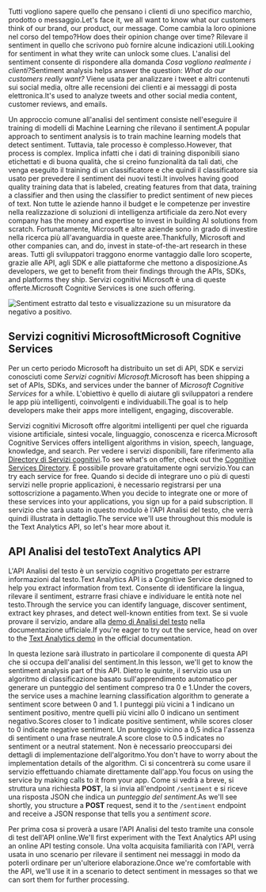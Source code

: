 <span data-ttu-id="80b23-101">Tutti vogliono sapere quello che pensano i clienti di uno specifico marchio, prodotto o messaggio.</span><span class="sxs-lookup"><span data-stu-id="80b23-101">Let's face it, we all want to know what our customers think of our brand, our product, our message.</span></span> <span data-ttu-id="80b23-102">Come cambia la loro opinione nel corso del tempo?</span><span class="sxs-lookup"><span data-stu-id="80b23-102">How does their opinion change over time?</span></span> <span data-ttu-id="80b23-103">Rilevare il sentiment in quello che scrivono può fornire alcune indicazioni utili.</span><span class="sxs-lookup"><span data-stu-id="80b23-103">Looking for sentiment in what they write can unlock some clues.</span></span> <span data-ttu-id="80b23-104">L'analisi del sentiment consente di rispondere alla domanda *Cosa vogliono realmente i clienti?*</span><span class="sxs-lookup"><span data-stu-id="80b23-104">Sentiment analysis helps answer the question: *What do our customers really want?*</span></span> <span data-ttu-id="80b23-105">Viene usata per analizzare i tweet e altri contenuti sui social media, oltre alle recensioni dei clienti e ai messaggi di posta elettronica.</span><span class="sxs-lookup"><span data-stu-id="80b23-105">It's used to analyze tweets and other social media content, customer reviews, and emails.</span></span> 

 <span data-ttu-id="80b23-106">Un approccio comune all'analisi del sentiment consiste nell'eseguire il training di modelli di Machine Learning che rilevano il sentiment.</span><span class="sxs-lookup"><span data-stu-id="80b23-106">A popular approach to sentiment analysis is to train machine  learning models that detect sentiment.</span></span> <span data-ttu-id="80b23-107">Tuttavia, tale processo è complesso.</span><span class="sxs-lookup"><span data-stu-id="80b23-107">However, that process is complex.</span></span> <span data-ttu-id="80b23-108">Implica infatti che i dati di training disponibili siano etichettati e di buona qualità, che si creino funzionalità da tali dati, che venga eseguito il training di un classificatore e che quindi il classificatore sia usato per prevedere il sentiment dei nuovi testi.</span><span class="sxs-lookup"><span data-stu-id="80b23-108">It involves having good quality training data that is labeled, creating features from that data, training a classifier and then using the classifier to predict sentiment of new pieces of text.</span></span> <span data-ttu-id="80b23-109">Non tutte le aziende hanno il budget e le competenze per investire nella realizzazione di soluzioni di intelligenza artificiale da zero.</span><span class="sxs-lookup"><span data-stu-id="80b23-109">Not every company has the money and expertise to invest in building AI solutions from scratch.</span></span> <span data-ttu-id="80b23-110">Fortunatamente, Microsoft e altre aziende sono in grado di investire nella ricerca più all'avanguardia in queste aree.</span><span class="sxs-lookup"><span data-stu-id="80b23-110">Thankfully, Microsoft and other companies can, and do, invest in state-of-the-art research in these areas.</span></span> <span data-ttu-id="80b23-111">Tutti gli sviluppatori traggono enorme vantaggio dalle loro scoperte, grazie alle API, agli SDK e alle piattaforme che mettono a disposizione.</span><span class="sxs-lookup"><span data-stu-id="80b23-111">As developers, we get to benefit from their findings through the APIs, SDKs, and platforms they ship.</span></span> <span data-ttu-id="80b23-112">Servizi cognitivi Microsoft è una di queste offerte.</span><span class="sxs-lookup"><span data-stu-id="80b23-112">Microsoft Cognitive Services is one such offering.</span></span>

![Sentiment estratto dal testo e visualizzazione su un misuratore da negativo a positivo.](../media-draft/sentiment-analysis.png)


## <a name="microsoft-cognitive-services"></a><span data-ttu-id="80b23-114">Servizi cognitivi Microsoft</span><span class="sxs-lookup"><span data-stu-id="80b23-114">Microsoft Cognitive Services</span></span>

<span data-ttu-id="80b23-115">Per un certo periodo Microsoft ha distribuito un set di API, SDK e servizi conosciuti come *Servizi cognitivi Microsoft*.</span><span class="sxs-lookup"><span data-stu-id="80b23-115">Microsoft has been shipping a set of APIs, SDKs, and services under the banner of *Microsoft Cognitive Services* for a while.</span></span> <span data-ttu-id="80b23-116">L'obiettivo è quello di aiutare gli sviluppatori a rendere le app più intelligenti, coinvolgenti e individuabili.</span><span class="sxs-lookup"><span data-stu-id="80b23-116">The goal is to help developers make their apps more intelligent, engaging, discoverable.</span></span>  

<span data-ttu-id="80b23-117">Servizi cognitivi Microsoft offre algoritmi intelligenti per quel che riguarda visione artificiale, sintesi vocale, linguaggio, conoscenza e ricerca.</span><span class="sxs-lookup"><span data-stu-id="80b23-117">Microsoft Cognitive Services offers intelligent algorithms in vision, speech, language, knowledge, and search.</span></span> <span data-ttu-id="80b23-118">Per vedere i servizi disponibili, fare riferimento alla [Directory di Servizi cognitivi](https://azure.microsoft.com/services/cognitive-services/directory/).</span><span class="sxs-lookup"><span data-stu-id="80b23-118">To see what's on offer, check out the [Cognitive Services Directory](https://azure.microsoft.com/services/cognitive-services/directory/).</span></span> <span data-ttu-id="80b23-119">È possibile provare gratuitamente ogni servizio.</span><span class="sxs-lookup"><span data-stu-id="80b23-119">You can try each service for free.</span></span> <span data-ttu-id="80b23-120">Quando si decide di integrare uno o più di questi servizi nelle proprie applicazioni, è necessario registrarsi per una sottoscrizione a pagamento.</span><span class="sxs-lookup"><span data-stu-id="80b23-120">When you decide to integrate one or more of these services into your applications, you sign up for a paid subscription.</span></span> <span data-ttu-id="80b23-121">Il servizio che sarà usato in questo modulo è l'API Analisi del testo, che verrà quindi illustrata in dettaglio.</span><span class="sxs-lookup"><span data-stu-id="80b23-121">The service we'll use throughout this module is the Text Analytics API, so let's hear more about it.</span></span> 

## <a name="text-analytics-api"></a><span data-ttu-id="80b23-122">API Analisi del testo</span><span class="sxs-lookup"><span data-stu-id="80b23-122">Text Analytics API</span></span>

<span data-ttu-id="80b23-123">L'API Analisi del testo è un servizio cognitivo progettato per estrarre informazioni dal testo.</span><span class="sxs-lookup"><span data-stu-id="80b23-123">Text Analytics API is a Cognitive Service designed to help you extract information from text.</span></span>  <span data-ttu-id="80b23-124">Consente di identificare la lingua, rilevare il sentiment, estrarre frasi chiave e individuare le entità note nel testo.</span><span class="sxs-lookup"><span data-stu-id="80b23-124">Through the service  you can identify language, discover sentiment, extract key phrases, and detect well-known entities from text.</span></span> <span data-ttu-id="80b23-125">Se si vuole provare il servizio, andare alla [demo di Analisi del testo](https://azure.microsoft.com/services/cognitive-services/text-analytics/) nella documentazione ufficiale.</span><span class="sxs-lookup"><span data-stu-id="80b23-125">If you're eager to try out the service, head on over to the [Text Analytics demo](https://azure.microsoft.com/services/cognitive-services/text-analytics/) in the official documentation.</span></span> 

<span data-ttu-id="80b23-126">In questa lezione sarà illustrato in particolare il componente di questa API che si occupa dell'analisi del sentiment.</span><span class="sxs-lookup"><span data-stu-id="80b23-126">In this lesson, we'll get to know the sentiment analysis part of this API.</span></span> <span data-ttu-id="80b23-127">Dietro le quinte, il servizio usa un algoritmo di classificazione basato sull'apprendimento automatico per generare un punteggio del sentiment compreso tra 0 e 1.</span><span class="sxs-lookup"><span data-stu-id="80b23-127">Under the covers, the service uses a machine learning classification algorithm to generate a sentiment score between 0 and 1.</span></span>  <span data-ttu-id="80b23-128">I punteggi più vicini a 1 indicano un sentiment positivo, mentre quelli più vicini allo 0 indicano un sentiment negativo.</span><span class="sxs-lookup"><span data-stu-id="80b23-128">Scores closer to 1 indicate positive sentiment, while scores closer to 0 indicate negative sentiment.</span></span> <span data-ttu-id="80b23-129">Un punteggio vicino a 0,5 indica l'assenza di sentiment o una frase neutrale.</span><span class="sxs-lookup"><span data-stu-id="80b23-129">A score close to 0.5 indicates no sentiment  or a neutral statement.</span></span> <span data-ttu-id="80b23-130">Non è necessario preoccuparsi dei dettagli di implementazione dell'algoritmo.</span><span class="sxs-lookup"><span data-stu-id="80b23-130">You don't have to worry about the implementation details of the algorithm.</span></span> <span data-ttu-id="80b23-131">Ci si concentrerà su come usare il servizio effettuando chiamate direttamente dall'app.</span><span class="sxs-lookup"><span data-stu-id="80b23-131">You focus on using the service by making calls to it from your app.</span></span>  <span data-ttu-id="80b23-132">Come si vedrà a breve, si struttura una richiesta **POST**, la si invia all'endpoint `/sentiment` e si riceve una risposta JSON che indica un *punteggio del sentiment*.</span><span class="sxs-lookup"><span data-stu-id="80b23-132">As we'll see shortly, you structure a **POST** request, send it to the `/sentiment` endpoint and receive a JSON response that tells you a *sentiment score*.</span></span>

<span data-ttu-id="80b23-133">Per prima cosa si proverà a usare l'API Analisi del testo tramite una console di test dell'API online.</span><span class="sxs-lookup"><span data-stu-id="80b23-133">We'll first experiment with the Text Analytics API using an online API testing console.</span></span> <span data-ttu-id="80b23-134">Una volta acquisita familiarità con l'API, verrà usata in uno scenario per rilevare il sentiment nei messaggi in modo da poterli ordinare per un'ulteriore elaborazione.</span><span class="sxs-lookup"><span data-stu-id="80b23-134">Once we're comfortable with the API, we'll use it in a scenario to detect sentiment in messages so that we can sort them for further processing.</span></span>
